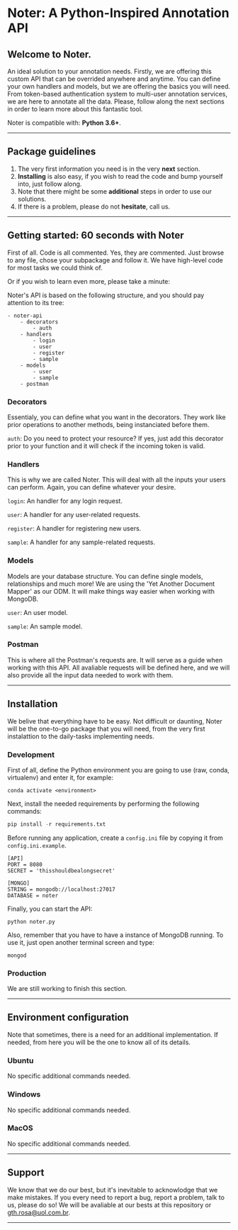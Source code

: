 # Noter: A Python-Inspired Annotation API

## Welcome to Noter.

An ideal solution to your annotation needs. Firstly, we are offering this custom API that can be overrided anywhere and anytime. You can define your own handlers and models, but we are offering the basics you will need. From token-based authentication system to multi-user annotation services, we are here to annotate all the data. Please, follow along the next sections in order to learn more about this fantastic tool.

Noter is compatible with: **Python 3.6+**.

---

## Package guidelines

1. The very first information you need is in the very **next** section.
2. **Installing** is also easy, if you wish to read the code and bump yourself into, just follow along.
3. Note that there might be some **additional** steps in order to use our solutions.
4. If there is a problem, please do not **hesitate**, call us.

---

## Getting started: 60 seconds with Noter

First of all. Code is all commented. Yes, they are commented. Just browse to any file, chose your subpackage and follow it. We have high-level code for most tasks we could think of.

Or if you wish to learn even more, please take a minute:

Noter's API is based on the following structure, and you should pay attention to its tree:

```
- noter-api
    - decorators
        - auth
    - handlers
        - login
        - user
        - register
        - sample
    - models
        - user
        - sample
    - postman
```

### Decorators

Essentialy, you can define what you want in the decorators. They work like prior operations to another methods, being instanciated before them.

```auth```: Do you need to protect your resource? If yes, just add this decorator prior to your function and it will check if the incoming token is valid.

### Handlers

This is why we are called Noter. This will deal with all the inputs your users can perform. Again, you can define whatever your desire.

```login```: An handler for any login request.

```user```: A handler for any user-related requests.

```register```: A handler for registering new users.

```sample```: A handler for any sample-related requests.

### Models

Models are your database structure. You can define single models, relationships and much more! We are using the 'Yet Another Document Mapper' as our ODM. It will make things way easier when working with MongoDB.

```user```: An user model.

```sample```: An sample model.

### Postman

This is where all the Postman's requests are. It will serve as a guide when working with this API. All avaliable requests will be defined here, and we will also provide all the input data needed to work with them.

---

## Installation

We belive that everything have to be easy. Not difficult or daunting, Noter will be the one-to-go package that you will need, from the very first instalattion to the daily-tasks implementing needs.

### Development

First of all, define the Python environment you are going to use (raw, conda, virtualenv) and enter it, for example:

```
conda activate <environment>
```

Next, install the needed requirements by performing the following commands:

```Python
pip install -r requirements.txt
```

Before running any application, create a ```config.ini``` file by copying it from ```config.ini.example```.

```
[API]
PORT = 8080
SECRET = 'thisshouldbealongsecret'

[MONGO]
STRING = mongodb://localhost:27017
DATABASE = noter
```

Finally, you can start the API:

```
python noter.py
```

Also, remember that you have to have a instance of MongoDB running. To use it, just open another terminal screen and type:

```
mongod
```

### Production

We are still working to finish this section.

---

## Environment configuration

Note that sometimes, there is a need for an additional implementation. If needed, from here you will be the one to know all of its details.

### Ubuntu

No specific additional commands needed.

### Windows

No specific additional commands needed.

### MacOS

No specific additional commands needed.

---

## Support

We know that we do our best, but it's inevitable to acknowlodge that we make mistakes. If you every need to report a bug, report a problem, talk to us, please do so! We will be avaliable at our bests at this repository or gth.rosa@uol.com.br.

---
